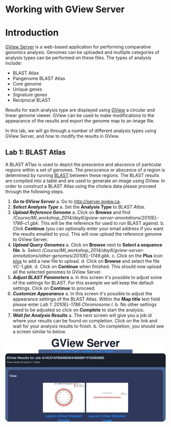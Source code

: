 Working with GView Server
=========================

Introduction
============

[GView Server](http://server.gview.ca) is a web-based application for performing comparative genomics analysis.  Genomes can be uploaded and multiple categories of analysis types can be performed on these files.  The types of analysis include:

* BLAST Atlas
* Pangenome BLAST Atlas
* Core genome
* Unique genes
* Signature genes
* Reciprocal BLAST

Results for each analysis type are displayed using [GView](http://www.gview.ca) a circular and linear genome viewer.  GView can be used to make modifications to the appearance of the results and export the genome map to an image file.

In this lab, we will go through a number of different analysis types using GView Server, and how to modify the results in GView.

Lab 1: BLAST Atlas
------------------

A BLAST ATlas is used to depict the prescence and abscence of particular regions within a set of genomes.  The precscence or abscence of a region is determined by running [BLAST](http://en.wikipedia.org/wiki/BLAST) between these regions.  The BLAST results are compiled into a table and are used to generate an image using GView.  In order to construct a BLAST Atlas using the cholera data please proceed through the following steps.

1. **_Go to GView Server_**
  a. Go to http://server.gview.ca.
2. **_Select Analysis Type_**
  a. Set the **Analysis Type** to *BLAST Atlas*.
3. **_Upload Reference Genome_**
  a. Click on **Browse** and find */Course/MI_workshop_2014/day6/gview-server-annotations/2010EL-1786-c1.gbk*.  This will be the reference for used to run BLAST against.
  b. Click **Continue** (you can optionally enter your email address if you want the results emailed to you).  This will now upload the reference genome to GView Server.
4. **_Upload Query Genomes_**
  a. Click on **Browse** next to **Select a sequence file**.
  b. Select */Course/MI_workshop_2014/day6/gview-server-annotations/other-genomes/2010EL-1749.gbk*.
  c. Click on the **Plus** icon [plus](images/plus-button.png) to add a new file to upload.
  d. Click on **Browse** and select the file *VC-1.gbk*.
  d. Click on **Continue** when finished.  This should now upload all the selected genomes to GView Server.
5. **_Adjust BLAST Parameters_**
  a. In this screen it's possible to adjust some of the settings for BLAST.  For this example we will keep the default settings.  Click on **Continue** to proceed.
6. **_Customize Appearance_**
  a. In this screen it's possible to adjust the appearance settings of the BLAST Atlas.  Within the **Map title** text field please enter *Lab 1: 2010EL-1786 Chromosome I*.
  b. No other settings need to be adjusted so click on **Complete** to start the analysis.
7. **_Wait for Analysis Results_**
  a. The next screen will give you a job id where your results can be found on completion.  Click on the link and wait for your analysis results to finish.
  b. On completion, you should see a screen similar to below.

  ![lab1a-results](images/lab1a-results.jpg)

